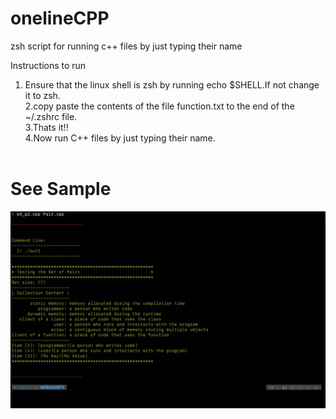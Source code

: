 # onelineCPP
zsh script for running c++ files by just typing their name

Instructions to run

1. Ensure that the linux shell is zsh by running echo $SHELL.If not change it to zsh.<br/>
2.copy paste the contents of the file function.txt to the end of the ~/.zshrc file.<br/>
3.Thats it!!<br/>
4.Now run C++ files by just typing their name.<br/><br/>

# See Sample
<img src="https://raw.githubusercontent.com/abhijitdeepa/onelineCPP/main/Screen%20Shot%202022-06-06%20at%203.15.46%20AM.png"/>
